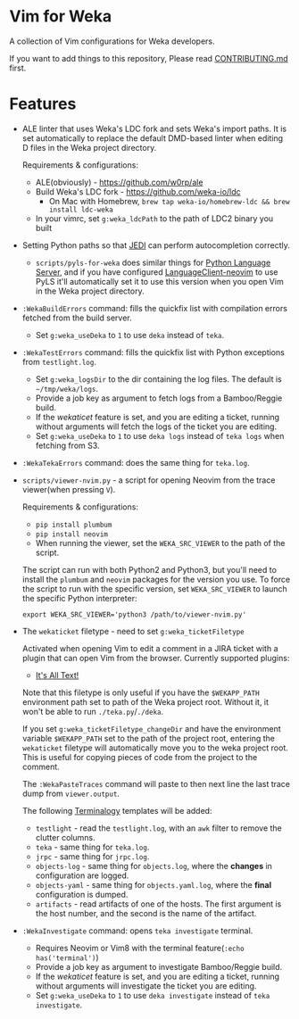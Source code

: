 Vim for Weka
============

A collection of Vim configurations for Weka developers.

If you want to add things to this repository, Please read
[CONTRIBUTING.md](CONTRIBUTING.md) first.

Features
========

* ALE linter that uses Weka's LDC fork and sets Weka's import paths. It is set
  automatically to replace the default DMD-based linter when editing D files in
  the Weka project directory.

    Requirements & configurations:
    * ALE(obviously) - https://github.com/w0rp/ale
    * Build Weka's LDC fork - https://github.com/weka-io/ldc
      * On Mac with Homebrew, `brew tap weka-io/homebrew-ldc && brew install ldc-weka`
    * In your vimrc, set `g:weka_ldcPath` to the path of LDC2 binary you built

* Setting Python paths so that [JEDI](https://github.com/davidhalter/jedi-vim)
  can perform autocompletion correctly.

    * `scripts/pyls-for-weka` does similar things for [Python Language
      Server](https://github.com/palantir/python-language-server), and if you
      have configured
      [LanguageClient-neovim](https://github.com/autozimu/LanguageClient-neovim)
      to use PyLS it'll automatically set it to use this version when you open
      Vim in the Weka project directory.

* `:WekaBuildErrors` command: fills the quickfix list with compilation errors
  fetched from the build server.

    * Set `g:weka_useDeka` to `1` to use `deka` instead of `teka`.

* `:WekaTestErrors` command: fills the quickfix list with Python exceptions
  from `testlight.log`.

    * Set `g:weka_logsDir` to the dir containing the log files. The default is
      `~/tmp/weka/logs`.
    * Provide a job key as argument to fetch logs from a Bamboo/Reggie build.
    * If the _wekaticet_ feature is set, and you are editing a ticket, running
      without arguments will fetch the logs of the ticket you are editing.
    * Set `g:weka_useDeka` to `1` to use `deka logs` instead of `teka logs`
      when fetching from S3.

* `:WekaTekaErrors` command: does the same thing for `teka.log`.

* `scripts/viewer-nvim.py` - a script for opening Neovim from the trace
  viewer(when pressing `V`).

    Requirements & configurations:
    * `pip install plumbum`
    * `pip install neovim`
    * When running the viewer, set the `WEKA_SRC_VIEWER` to the path of the
      script.

    The script can run with both Python2 and Python3, but you'll need to
    install the `plumbum` and `neovim` packages for the version you use. To
    force the script to run with the specific version, set `WEKA_SRC_VIEWER` to
    launch the specific Python interpreter:
    ```
    export WEKA_SRC_VIEWER='python3 /path/to/viewer-nvim.py'
    ```
* The `wekaticket` filetype - need to set `g:weka_ticketFiletype`

    Activated when opening Vim to edit a comment in a JIRA ticket with a plugin
    that can open Vim from the browser. Currently supported plugins:
    * [It's All Text!](https://addons.mozilla.org/en-US/firefox/addon/its-all-text/)

    Note that this filetype is only useful if you have the `$WEKAPP_PATH`
    environment path set to path of the Weka project root. Without it, it won't
    be able to run `./teka.py`/`./deka`.

    If you set `g:weka_ticketFiletype_changeDir` and have the environment
    variable `$WEKAPP_PATH` set to the path of the project root, entering the
    `wekaticket` filetype will automatically move you to the weka project root.
    This is useful for copying pieces of code from the project to the comment.

    The `:WekaPasteTraces` command will paste to then next line the last trace
    dump from `viewer.output`.

    The following [Terminalogy](https://github.com/idanarye/vim-terminalogy)
    templates will be added:
    * `testlight` - read the `testlight.log`, with an `awk` filter to remove
      the clutter columns.
    * `teka` - same thing for `teka.log`.
    * `jrpc` - same thing for `jrpc.log`.
    * `objects-log` - same thing for `objects.log`, where the **changes** in configuration are logged.
    * `objects-yaml` - same thing for `objects.yaml.log`, where the **final** configuration is dumped.
    * `artifacts` - read artifacts of one of the hosts. The first argument is
      the host number, and the second is the name of the artifact.

* `:WekaInvestigate` command: opens `teka investigate` terminal.

    * Requires Neovim or Vim8 with the terminal feature(`:echo has('terminal')`)
    * Provide a job key as argument to investigate Bamboo/Reggie build.
    * If the _wekaticet_ feature is set, and you are editing a ticket, running
      without arguments will investigate the ticket you are editing.
    * Set `g:weka_useDeka` to `1` to use `deka investigate` instead of `teka investigate`.
